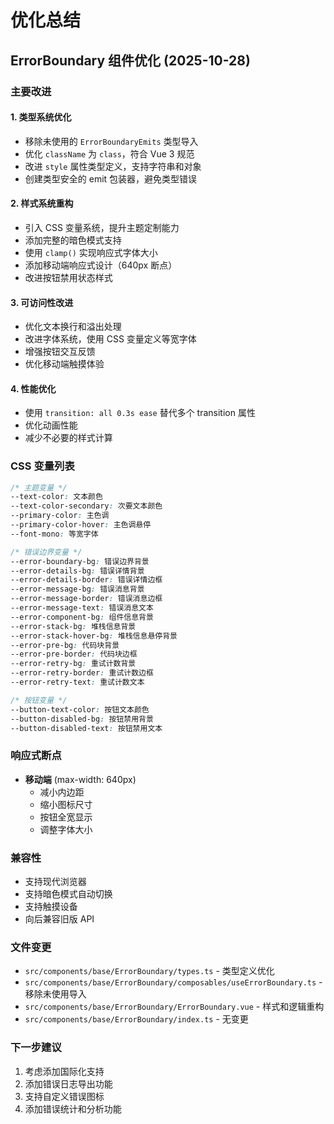 # 优化总结

## ErrorBoundary 组件优化 (2025-10-28)

### 主要改进

#### 1. 类型系统优化
- 移除未使用的 `ErrorBoundaryEmits` 类型导入
- 优化 `className` 为 `class`，符合 Vue 3 规范
- 改进 `style` 属性类型定义，支持字符串和对象
- 创建类型安全的 emit 包装器，避免类型错误

#### 2. 样式系统重构
- 引入 CSS 变量系统，提升主题定制能力
- 添加完整的暗色模式支持
- 使用 `clamp()` 实现响应式字体大小
- 添加移动端响应式设计（640px 断点）
- 改进按钮禁用状态样式

#### 3. 可访问性改进
- 优化文本换行和溢出处理
- 改进字体系统，使用 CSS 变量定义等宽字体
- 增强按钮交互反馈
- 优化移动端触摸体验

#### 4. 性能优化
- 使用 `transition: all 0.3s ease` 替代多个 transition 属性
- 优化动画性能
- 减少不必要的样式计算

### CSS 变量列表

```css
/* 主题变量 */
--text-color: 文本颜色
--text-color-secondary: 次要文本颜色
--primary-color: 主色调
--primary-color-hover: 主色调悬停
--font-mono: 等宽字体

/* 错误边界变量 */
--error-boundary-bg: 错误边界背景
--error-details-bg: 错误详情背景
--error-details-border: 错误详情边框
--error-message-bg: 错误消息背景
--error-message-border: 错误消息边框
--error-message-text: 错误消息文本
--error-component-bg: 组件信息背景
--error-stack-bg: 堆栈信息背景
--error-stack-hover-bg: 堆栈信息悬停背景
--error-pre-bg: 代码块背景
--error-pre-border: 代码块边框
--error-retry-bg: 重试计数背景
--error-retry-border: 重试计数边框
--error-retry-text: 重试计数文本

/* 按钮变量 */
--button-text-color: 按钮文本颜色
--button-disabled-bg: 按钮禁用背景
--button-disabled-text: 按钮禁用文本
```

### 响应式断点

- **移动端** (max-width: 640px)
  - 减小内边距
  - 缩小图标尺寸
  - 按钮全宽显示
  - 调整字体大小

### 兼容性

- 支持现代浏览器
- 支持暗色模式自动切换
- 支持触摸设备
- 向后兼容旧版 API

### 文件变更

- `src/components/base/ErrorBoundary/types.ts` - 类型定义优化
- `src/components/base/ErrorBoundary/composables/useErrorBoundary.ts` - 移除未使用导入
- `src/components/base/ErrorBoundary/ErrorBoundary.vue` - 样式和逻辑重构
- `src/components/base/ErrorBoundary/index.ts` - 无变更

### 下一步建议

1. 考虑添加国际化支持
2. 添加错误日志导出功能
3. 支持自定义错误图标
4. 添加错误统计和分析功能
